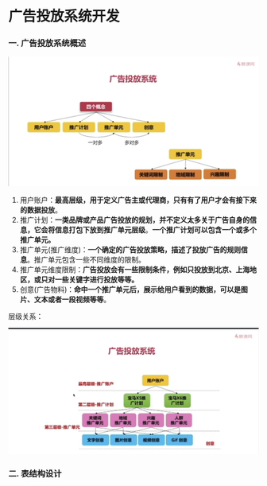 # 广告投放系统开发

### 一. 广告投放系统概述

![](ad_sponsor.png)

1. 用户账户：**最高层级，用于定义广告主或代理商，只有有了用户才会有接下来的数据投放**。
2. 推广计划：**一类品牌或产品广告投放的规划，并不定义太多关于广告自身的信息，它会将信息打包下放到推广单元层级**。**一个推广计划可以包含一个或多个推广单元。**
3. 推广单元(推广维度)：**一个确定的广告投放策略，描述了投放广告的规则信息**。推广单元包含一些不同维度的限制。
4. 推广单元维度限制：**广告投放会有一些限制条件，例如只投放到北京、上海地区，或只对一些关键字进行投放等等。** 
5. 创意(广告物料)：**命中一个推广单元后，展示给用户看到的数据，可以是图片、文本或者一段视频等等**。

层级关系：

![](ad_sponsor_layer.png)

### 二. 表结构设计

